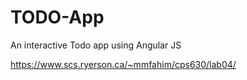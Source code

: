 # TODO-App

An interactive Todo app using Angular JS

https://www.scs.ryerson.ca/~mmfahim/cps630/lab04/


